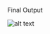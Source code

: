 Final Output

![alt text](https://github.com/[username]/[reponame]/blob/[branch]/image.jpg?raw=true)
